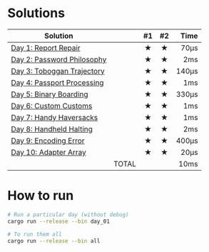 # Solutions

| Solution                                        |       | #1  | #2  |  Time |
| ----------------------------------------------- | ----: | :-: | :-: | ----: |
| [Day 1: Report Repair](src/bin/day_01.rs)       |       |  ★  |  ★  |  70µs |
| [Day 2: Password Philosophy](src/bin/day_02.rs) |       |  ★  |  ★  |   2ms |
| [Day 3: Toboggan Trajectory](src/bin/day_03.rs) |       |  ★  |  ★  | 140µs |
| [Day 4: Passport Processing](src/bin/day_04.rs) |       |  ★  |  ★  |   1ms |
| [Day 5: Binary Boarding](src/bin/day_05.rs)     |       |  ★  |  ★  | 330µs |
| [Day 6: Custom Customs](src/bin/day_06.rs)      |       |  ★  |  ★  |   1ms |
| [Day 7: Handy Haversacks](src/bin/day_07.rs)    |       |  ★  |  ★  |   1ms |
| [Day 8: Handheld Halting](src/bin/day_08.rs)    |       |  ★  |  ★  |   2ms |
| [Day 9: Encoding Error](src/bin/day_09.rs)      |       |  ★  |  ★  | 400µs |
| [Day 10: Adapter Array](src/bin/day_10.rs)      |       |  ★  |  ★  |  20µs |
|                                                 | TOTAL |     |     |  10ms |

# How to run

```sh
# Run a particular day (without debug)
cargo run --release --bin day_01

# To run them all
cargo run --release --bin all
```

